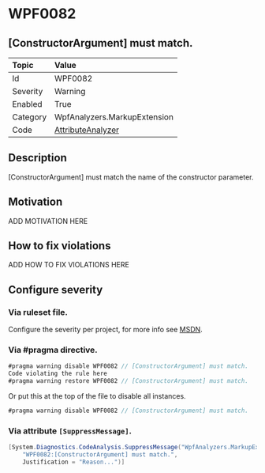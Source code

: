 # WPF0082
## [ConstructorArgument] must match.

| Topic    | Value
| :--      | :--
| Id       | WPF0082
| Severity | Warning
| Enabled  | True
| Category | WpfAnalyzers.MarkupExtension
| Code     | [AttributeAnalyzer](https://github.com/DotNetAnalyzers/WpfAnalyzers/blob/master/WpfAnalyzers/Analyzers/AttributeAnalyzer.cs)

## Description

[ConstructorArgument] must match the name of the constructor parameter.

## Motivation

ADD MOTIVATION HERE

## How to fix violations

ADD HOW TO FIX VIOLATIONS HERE

<!-- start generated config severity -->
## Configure severity

### Via ruleset file.

Configure the severity per project, for more info see [MSDN](https://msdn.microsoft.com/en-us/library/dd264949.aspx).

### Via #pragma directive.
```C#
#pragma warning disable WPF0082 // [ConstructorArgument] must match.
Code violating the rule here
#pragma warning restore WPF0082 // [ConstructorArgument] must match.
```

Or put this at the top of the file to disable all instances.
```C#
#pragma warning disable WPF0082 // [ConstructorArgument] must match.
```

### Via attribute `[SuppressMessage]`.

```C#
[System.Diagnostics.CodeAnalysis.SuppressMessage("WpfAnalyzers.MarkupExtension", 
    "WPF0082:[ConstructorArgument] must match.", 
    Justification = "Reason...")]
```
<!-- end generated config severity -->